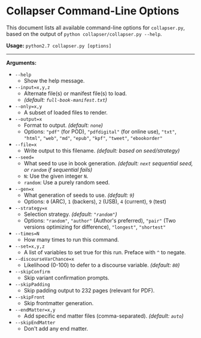 # Collapser Command-Line Options

This document lists all available command-line options for `collapser.py`, based on the output of `python collapser/collapser.py --help`.

**Usage:** `python2.7 collapser.py [options]`

---

**Arguments:**

*   `--help`
    *   Show the help message.
*   `--input=x,y,z`
    *   Alternate file(s) or manifest file(s) to load.
    *   *(default: `full-book-manifest.txt`)*
*   `--only=x,y`
    *   A subset of loaded files to render.
*   `--output=x`
    *   Format to output. *(default: `none`)*
    *   Options: `"pdf"` (for POD), `"pdfdigital"` (for online use), `"txt"`, `"html"`, `"web"`, `"md"`, `"epub"`, `"kpf"`, `"tweet"`, `"ebookorder"`
*   `--file=x`
    *   Write output to this filename. *(default: based on seed/strategy)*
*   `--seed=`
    *   What seed to use in book generation. *(default: `next` sequential seed, or `random` if sequential fails)*
    *   `N`: Use the given integer `N`.
    *   `random`: Use a purely random seed.
*   `--gen=x`
    *   What generation of seeds to use. *(default: `9`)*
    *   Options: `0` (ARC), `1` (backers), `2` (USB), `4` (current), `9` (test)
*   `--strategy=x`
    *   Selection strategy. *(default: `"random"`)*
    *   Options: `"random"`, `"author"` (Author's preferred), `"pair"` (Two versions optimizing for difference), `"longest"`, `"shortest"`
*   `--times=N`
    *   How many times to run this command.
*   `--set=x,y,z`
    *   A list of variables to set true for this run. Preface with `^` to negate.
*   `--discourseVarChance=x`
    *   Likelihood (0-100) to defer to a discourse variable. *(default: `80`)*
*   `--skipConfirm`
    *   Skip variant confirmation prompts.
*   `--skipPadding`
    *   Skip padding output to 232 pages (relevant for PDF).
*   `--skipFront`
    *   Skip frontmatter generation.
*   `--endMatter=x,y`
    *   Add specific end matter files (comma-separated). *(default: `auto`)*
*   `--skipEndMatter`
    *   Don't add any end matter.
